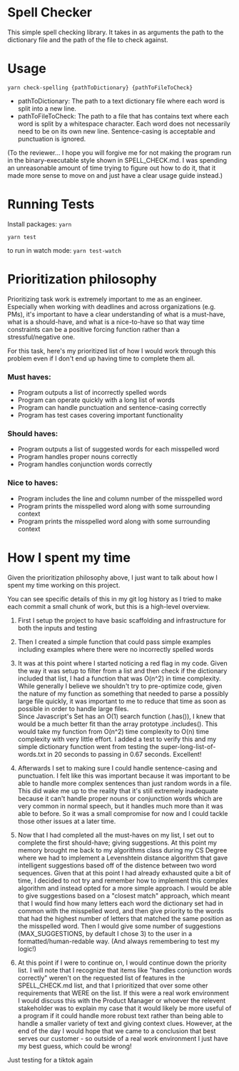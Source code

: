 # Spell Checker
This simple spell checking library. It takes in as arguments the path to the dictionary file and the path of the file to check against.

# Usage
`yarn check-spelling {pathToDictionary} {pathToFileToCheck}`

- pathToDictionary: The path to a text dictionary file where each word is split into a new line.
- pathToFileToCheck: The path to a file that has contains text where each word is split by a whitespace character. Each word does not necessarily need to be on its own new line. Sentence-casing is acceptable and punctuation is ignored.

(To the reviewer... I hope you will forgive me for not making the program run in the binary-executable style shown in SPELL_CHECK.md. I was spending an unreasonable amount of time trying to figure out how to do it, that it made more sense to move on and just have a clear usage guide instead.)

# Running Tests
Install packages: `yarn`

`yarn test`

to run in watch mode: `yarn test-watch`

# Prioritization philosophy

Prioritizing task work is extremely important to me as an engineer. Especially when working with deadlines and across organizations (e.g. PMs), it's important to have a clear understanding of what is a must-have, what is a should-have, and what is a nice-to-have so that way time constraints can be a positive forcing function rather than a stressful/negative one. 

For this task, here's my prioritized list of how I would work through this problem even if I don't end up having time to complete them all. 

### Must haves:
- Program outputs a list of incorrectly spelled words
- Program can operate quickly with a long list of words
- Program can handle punctuation and sentence-casing correctly
- Program has test cases covering important functionality

### Should haves:
- Program outputs a list of suggested words for each misspelled word
- Program handles proper nouns correctly
- Program handles conjunction words correctly

### Nice to haves:
- Program includes the line and column number of the misspelled word
- Program prints the misspelled word along with some surrounding context
- Program prints the misspelled word along with some surrounding context

# How I spent my time

Given the prioritization philosophy above, I just want to talk about how I spent my time working on this project.

You can see specific details of this in my git log history as I tried to make each commit a small chunk of work, but this is a high-level overview.

1. First I setup the project to have basic scaffolding and infrastructure for both the inputs and testing

2. Then I created a simple function that could pass simple examples including examples where there were no incorrectly spelled words

3. It was at this point where I started noticing a red flag in my code. Given the way it was setup to filter from a list and then check if the dictionary included that list, I had a function that was O(n^2) in time complexity. While generally I believe we shouldn't try to pre-optimize code, given the nature of my function as something that needed to parse a possibly large file quickly, it was important to me to reduce that time as soon as possible in order to handle large files.  
Since Javascript's Set has an O(1) search function (.has()), I knew that would be a much better fit than the array prototype .includes(). This would take my function from O(n^2) time complexity to O(n) time complexity with very little effort. I added a test to verify this and my simple dictionary function went from testing the super-long-list-of-words.txt in 20 seconds to passing in 0.67 seconds. Excellent!

4. Afterwards I set to making sure I could handle sentence-casing and punctuation. I felt like this was important because it was important to be able to handle more complex sentences than just random words in a file. This did wake me up to the reality that it's still extremely inadequate because it can't handle proper nouns or conjunction words which are very common in normal speech, but it handles much more than it was able to before. So it was a small compromise for now and I could tackle those other issues at a later time.

5. Now that I had completed all the must-haves on my list, I set out to complete the first should-have; giving suggestions. At this point my memory brought me back to my algorithms class during my CS Degree where we had to implement a Levenshtein distance algorithm that gave intelligent suggestions based off of the distence between two word sequences. Given that at this point I had already exhausted quite a bit of time, I decided to not try and remember how to implement this complex algorithm and instead opted for a more simple approach. I would be able to give suggestions based on a "closest match" approach, which meant that I would find how many letters each word the dictionary set had in common with the misspelled word, and then give priority to the words that had the highest number of letters that matched the same position as the misspelled word. Then I would give some number of suggestions (MAX_SUGGESTIONS, by default I chose 3) to the user in a formatted/human-redable way. (And always remembering to test my logic!)

6. At this point if I were to continue on, I would continue down the priority list. I will note that I recognize that items like "handles conjunction words correctly" weren't on the requested list of features in the SPELL_CHECK.md list, and that I prioritized that over some other requirements that WERE on the list. If this were a real work environment I would discuss this with the Product Manager or whoever the relevent stakeholder was to explain my case that it would likely be more useful of a program if it could handle more robust text rather than being able to handle a smaller variety of text and giving context clues. However, at the end of the day I would hope that we came to a conclusion that best serves our customer - so outside of a real work environment I just have my best guess, which could be wrong!

Just testing for a tiktok again
